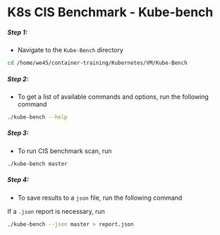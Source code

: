 # K8s CIS Benchmark - Kube-bench


##### Step 1: 

* Navigate to the `Kube-Bench` directory

```bash
cd /home/we45/container-training/Kubernetes/VM/Kube-Bench
```


##### Step 2: 

* To get a list of available commands and options, run the following command

```bash
./kube-bench --help
```


##### Step 3: 

* To run CIS benchmark scan, run

```bash
./kube-bench master
```


##### Step 4: 

* To save results to a `json` file, run the following command

If a `.json` report is necessary, run 

```bash
./kube-bench --json master > report.json
```
